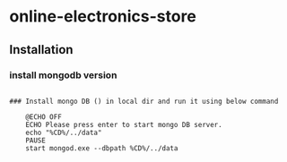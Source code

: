 # online-electronics-store

## Installation
### install mongodb version
```

### Install mongo DB () in local dir and run it using below command 
 
    @ECHO OFF
    ECHO Please press enter to start mongo DB server.
    echo "%CD%/../data"
    PAUSE
    start mongod.exe --dbpath %CD%/../data
    
```
